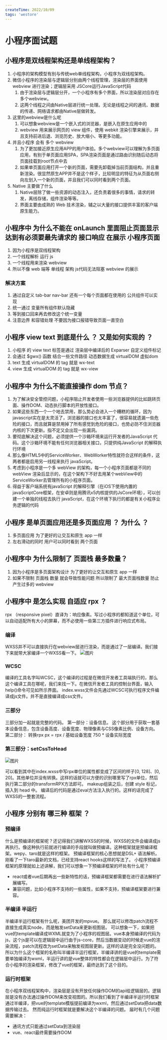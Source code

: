 ```yaml
---
createTime: 2022/10/09
tags: 'westore'
---
```


# 小程序面试题

## 小程序是双线程架构还是单线程架构？

1. 小程序的架构模型有别与传统web单线程架构，小程序为双线程架构。
2. 微信小程序的渲染层与逻辑层分别由两个线程管理，渲染层的界面使用 webview 进行渲染；逻辑层采用 JSCore运行JavaScript代码
    1. 由于渲染层与逻辑层分开，一个小程序有多个界面，所以渲染层对应存在多个webview。
    2. 这两个线程之间由Native层进行统一处理。无论是线程之间的通讯、数据的传递、网络请求都由Native层做转发。
3. 这里的webview是什么呢
    1. 可以想象webview是一个嵌入式的浏览器，是嵌入在原生应用中的
    2. webview 用来展示网页的 view 组件，使用 webkit 渲染引擎来展示，并且支持前进后退、浏览历史、放大缩小、等更多功能。
4. 并且小程序 会有 多个 webview
    1. 为了更加接近原生应用APP的用户体验。多个webview可以理解为多页面应用，有别于单页面应用SPA，SPA渲染页面是通过路由识别随后动态将页面挂载到root节点中去
    2. 如果单页面应用打开一个新的页面，需要先卸载掉当前页面结构，并且重新渲染。很显然原生APP并不是这个样子，比较明显的特征为从页面右侧向左划入一个新的页面，并且我们可以同时看到两个页面。
5. Native 主要做了什么
    1. Native层除了做一些资源的动态注入，还负责着很多的事情，请求的转发，离线存储，组件渲染等等。
    2. 界面主要由成熟的 Web 技术渲染，辅之以大量的接口提供丰富的客户端原生能力。

## 小程序中 为什么不能在 onLaunch 里面阻止页面显示 达到有必须要最先请求的 接口响应 在展示 小程序页面

1. 因为小程序是双线程架构
2. 一个线程解析 运行 js
3. 一个线程用来渲染 webview
4. 所以不像 web 端等 单线程 架构 js代码无法阻塞 webview 的展示

### 解决方案

1. 通过自定义 tab-bar  nav-bar 还有一个每个页面都在使用的 公共组件可以实现
2. 统一通过 变量所有组件默认隐藏
3. 等到接口回来再去修改这个统一变量
4. 注意边界 和容错处理 不要因为接口报错导致页面一直空白

## 小程序 view text 到底是什么 ？ 又是如何实现的 ？

1. 小程序 的 view text 标签是通过  渲染层中编译后的 Exparser 自定义组件标记
2. 会通过 $gwx() 函数 结合一些文件路径 动态数据生成 virtualDOM 虚拟dom
3. text 生成 virtualDOM   的 tag 就是 wx-text
4. view 生成 virtualDOM   的 tag 就是 wx-view

## 小程序中 为什么不能直接操作 dom 节点？

1. 为了解决安全管控问题，小程序阻止开发者使用一些浏览器提供的比如跳转页面、操作DOM、动态执行脚本的开放性接口。
2. 如果这些东西一个一个地去禁用，那么势必会进入一个糟糕的循环，因为javascript实在是太灵活了，浏览器的接口也太丰富了，很容易就遗漏一些危险的接口，而且就算是禁用掉了所有感觉到危险的接口，也势必防不住浏览器内核的下次更新。指不定又会出现一些漏洞。
3. 要彻底解决这个问题，必须提供一个沙箱环境来运行开发者的JavaScript 代码。这个沙箱环境不能有任何浏览器相关接口，只提供纯JavaScript 的解释执行环境
4. 那么像HTML5中的ServiceWorker、WebWorker特性就符合这样的条件，这两者都是启用另一线程来执行 javaScript。
5. 考虑到小程序是一个多 webView 的架构，每一个小程序页面都是不同的webView 渲染后显示的，在这个架构下不好去用某个webView中的ServiceWorker去管理所有的小程序页面。
6. 得益于客户端系统有javaScript 的解释引擎（在iOS下使用内置的 javaScriptCore框架，在安卓则是用腾讯x5内核提供的JsCore环境），可以创建一个单独的线程去执行 javaScript，在这个环境下执行的都是有关小程序业务逻辑的代码

## 小程序 是单页面应用还是多页面应用 ？  为什么 ？

1. 多页面应用  为了更好的让交互和原生 app 一样
2. 左右滑动的同时 用户可以同时看到 两个页面

## 小程序中 为什么限制了 页面栈 最多数量？

1. 因为小程序是多页面架构设计 为了更好的让交互和原生 app 一样
2. 如果不限制 页面栈 数量 就会导致性能问题 所以限制了 最大页面栈数量 防止产生过多的 webview

## 小程序中 是怎么实现 自适应 rpx  ？

rpx （responsive pixel）直译为：响应像素。写过小程序的都知道这个单位，可以自动适配所有大小的屏幕，而不必使用一些第三方插件进行响应式布局。

### 编译

WXSS并不可以直接执行在webview层进行渲染，而是通过了一层编译。我们接下来就带大家编译一个WXSS看一下。
![图片](../assets/westore/rpx.webp)

### WCSC

编译的工具名字叫WCSC，这个编译的过程是在微信开发者工具端执行的，那么这个编译工具在哪呢，我们来找一下。在微信开发者工具的控制台界面，输入help()命令可见如所示界面。
index.wxss文件会先通过WCSC可执行程序文件编译成js文件。并不是直接编译成css文件。

### 三部分

三部分加一起就是完整的代码。
第一部分：设备信息。
这个部分用于获取一套基本设备信息，包含设备高度、设备宽度、物理像素与CSS像素比例、设备方向。
第二部分： 转换rpx
px = rpx / 基础设备宽度 750 * 设备实际宽度

### 第三部分：setCssToHead

![图片](../assets/westore/setCssToHead.png)

可以看到其中在index.wxss中写rpx单位的属性都变成了区间的样子[0, 128]、[0, 20]。其他单位并没有转换。这样的话就可以方便的识别哪里写了rpx单位，然后执行第二部分的transformRPX方法即可。
makeup组装之后，创建 style 标记，插入到 head 中。
编译后的代码是通过eval方法注入执行的。这样的话完成了WXSS的一整套流程。

## 小程序 分别有 哪三种 框架 ？

### 预编译

什么是预编译的框架呢？还记得我们讲解WXSS的时候，WXSS的文件会编译成js再执行。像这种执行前就进行编译的手段就叫做预编译。这种框架就是预编译框架。wepy、taro就是这样的框架。
预编译框架的核心思想就是DSL+ 语法解析。刚看了一下taro最新的文档，已经支持react hooks这样的写法了。
小程序预编译框架的原理就如上述讲解，我们可以想象一下预编译框架的坏处有什么呢？

- react或者vue后期再出一些新特性的话，预编译框架都需要在进行语法解析扩展编写。
- 兼容问题，比如小程序不支持的一些属性，如果不支持，预编译框架要进行兼容。

### 半编译 半运行

半编译半运行框架有什么呢，美团开发的mpvue。
那么就可以修改patch流程不直接生成真实node，而是触发setData来更新视图层。
可以想象一下，如果把vue的template编译成WXML就变为了小程序的视图层。vue本身预编译的代码为js，这个js是可以在逻辑层中运行由于js-core，然后当数据变动的时候走vue的渲染流程，patch流程改为setData来触发视图层更新。这样的话是完全没问题的。
所以为什么这个框架的名称叫半编译半运行框架，半编译讲的是vue的template需要单独编译为wxml，半运行讲的是vue整体的特性都会在逻辑层中运行。为了符合小程序的渲染框架，修改了vue的框架，最终达到了这个目的。

### 运行时框架

在小程序双线程架构中，渲染层是没有开放任何操作DOM的api给逻辑层的。逻辑层是没有办法通过操作DOM来改变视图的。所以我们看到了半编译半运行时框架通过半编译，把vue的template模版提前编译为wxml，然后通过setData把data数据传输过去。
然而纯运行时框架就是要解决这个半编译的问题。
届时有几个问题需要解决：

- 通讯方式只能通过setData到渲染层
- vue、react最终需要操作DOM
